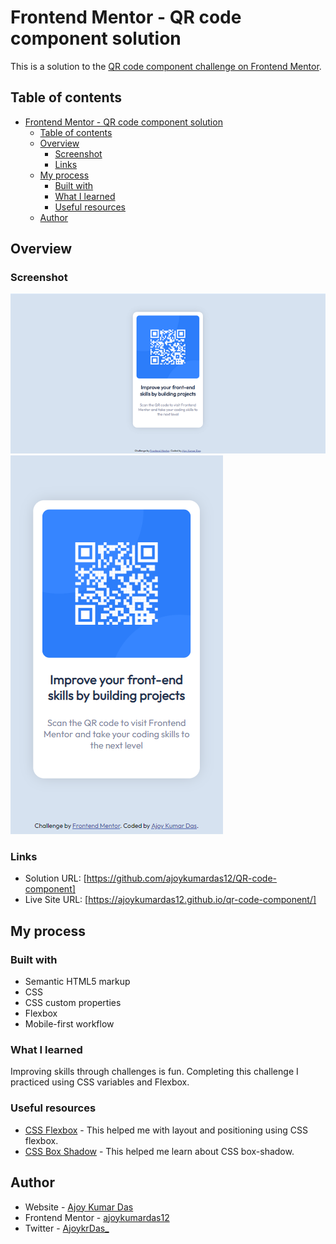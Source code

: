 # Frontend Mentor - QR code component solution

This is a solution to the [QR code component challenge on Frontend Mentor](https://www.frontendmentor.io/challenges/qr-code-component-iux_sIO_H).

## Table of contents

- [Frontend Mentor - QR code component solution](#frontend-mentor---qr-code-component-solution)
  - [Table of contents](#table-of-contents)
  - [Overview](#overview)
    - [Screenshot](#screenshot)
    - [Links](#links)
  - [My process](#my-process)
    - [Built with](#built-with)
    - [What I learned](#what-i-learned)
    - [Useful resources](#useful-resources)
  - [Author](#author)


## Overview

### Screenshot

![QR-code-component_desktop](./screenshots/Screenshot_QR-code-component_desktop.png)
![QR-code-component_mobile](./screenshots/Screenshot_QR-code-component_mobile.png)


### Links

- Solution URL: [https://github.com/ajoykumardas12/QR-code-component]
- Live Site URL: [https://ajoykumardas12.github.io/qr-code-component/]

## My process

### Built with

- Semantic HTML5 markup
- CSS
- CSS custom properties
- Flexbox
- Mobile-first workflow

### What I learned

Improving skills through challenges is fun. Completing this challenge I practiced using CSS variables and Flexbox.

### Useful resources

- [CSS Flexbox](https://www.w3schools.com/css/css3_flexbox.asp) - This helped me with layout and positioning using CSS flexbox.
- [CSS Box Shadow](https://developer.mozilla.org/en-US/docs/Web/CSS/box-shadow) - This helped me learn about CSS box-shadow.

## Author

- Website - [Ajoy Kumar Das](https://ajoykumardas.vercel.app/)
- Frontend Mentor - [ajoykumardas12](https://www.frontendmentor.io/profile/ajoykumardas12)
- Twitter - [AjoykrDas_](https://twitter.com/AjoykrDas_)
